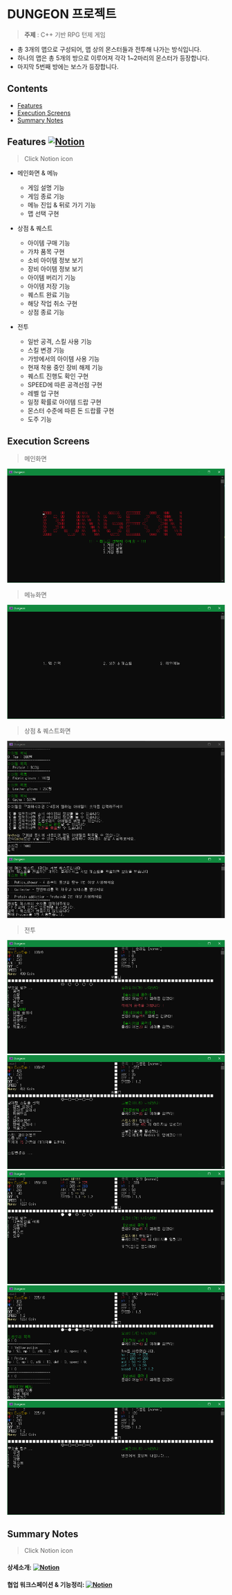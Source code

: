 # DUNGEON 프로젝트

>**주제** : C++ 기반 RPG 턴제 게임

- 총 3개의 맵으로 구성되어, 맵 상의 몬스터들과 전투해 나가는 방식입니다.
- 하나의 맵은 총 5개의 방으로 이루어져 각각 1~2마리의 몬스터가 등장합니다.
- 마지막 5번째 방에는 보스가 등장합니다.

## Contents

- [Features](#Features)
- [Execution Screens](#Execution-Screens)
- [Summary Notes](#Summary-Notes)

## Features [![Notion](https://img.shields.io/badge/Notion-000000.svg?style=flat&logo=Notion&logoColor=white)](https://tranquil-lunaria-ed9.notion.site/21db80de222849fea2b8e6a7989f05f1)
> Click Notion icon

+ 메인화면 & 메뉴
  + 게임 설명 기능
  + 게임 종료 기능
  + 메뉴 진입 & 뒤로 가기 기능
  + 맵 선택 구현
  
+ 상점 & 퀘스트
  + 아이템 구매 기능
  + 가챠 품목 구현
  + 소비 아이템 정보 보기
  + 장비 아이템 정보 보기
  + 아이템 버리기 기능
  + 아이템 저장 기능
  + 퀘스트 완료 기능
  + 해당 작업 취소 구현
  + 상점 종료 기능

+ 전투
  + 일반 공격, 스킬 사용 기능
  + 스킬 변경 기능
  + 가방에서의 아이템 사용 기능
  + 현재 착용 중인 장비 해제 기능
  + 퀘스트 진행도 확인 구현
  + SPEED에 따른 공격선점 구현
  + 레벨 업 구현
  + 일정 확률로 아이템 드랍 구현
  + 몬스터 수준에 따른 돈 드랍률 구현
  + 도주 기능

## Execution Screens

> 메인화면

![p1](./readme/main.PNG)

> 메뉴화면

![p2](./readme/menu.PNG)

> 상점 & 퀘스트화면

![p3](./readme/store,quest01.PNG)
![p4](./readme/store,quest02.PNG)

> 전투

![p5](./readme/fight01.PNG)
![p6](./readme/fight02.PNG)
![p7](./readme/fight03.PNG)
![p8](./readme/fight04.PNG)
![p9](./readme/fight05.PNG)

## Summary Notes
> Click Notion icon

#### 상세소개: [![Notion](https://img.shields.io/badge/Notion-000000.svg?style=flat&logo=Notion&logoColor=white)](https://quilt-tanker-16d.notion.site/DUNGEON-208b0f1865034725a0be62e8e9b7a8ff)

#### 협업 워크스페이션 & 기능정리: [![Notion](https://img.shields.io/badge/Notion-000000.svg?style=flat&logo=Notion&logoColor=white)](https://tranquil-lunaria-ed9.notion.site/b1ad056ed1ad4c44afc9e4ec8796334a)
